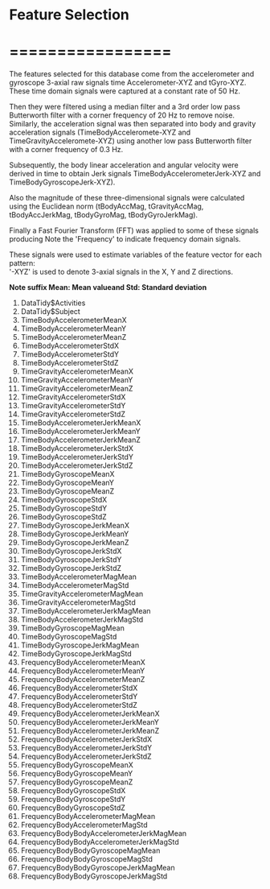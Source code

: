 # Feature Selection 
# =================

The features selected for this database come from the accelerometer and gyroscope 3-axial raw signals time Accelerometer-XYZ and tGyro-XYZ. 
These time domain signals were captured at a constant rate of 50 Hz. 

Then they were filtered using a median filter and a 3rd order low pass Butterworth filter with a corner frequency of 20 Hz to remove noise. 
Similarly, the acceleration signal was then separated into body and gravity acceleration signals (TimeBodyAcceleromete-XYZ and TimeGravityAcceleromete-XYZ) 
using another low pass Butterworth filter with a corner frequency of 0.3 Hz. 

Subsequently, the body linear acceleration and angular velocity were derived in time to obtain Jerk signals 
TimeBodyAccelerometerJerk-XYZ and TimeBodyGyroscopeJerk-XYZ). 

Also the magnitude of these three-dimensional signals were calculated using the Euclidean norm 
(tBodyAccMag, tGravityAccMag, tBodyAccJerkMag, tBodyGyroMag, tBodyGyroJerkMag). 

Finally a Fast Fourier Transform (FFT) was applied to some of these signals producing 
Note the 'Frequency' to indicate frequency domain signals. 

These signals were used to estimate variables of the feature vector for each pattern:  
'-XYZ' is used to denote 3-axial signals in the X, Y and Z directions.

<b> Note suffix Mean: Mean valueand  Std: Standard deviation </b>

<ol>                                     
<li>DataTidy$Activities                  </li>
<li>DataTidy$Subject                     </li>
<li>TimeBodyAccelerometerMeanX           </li>
<li>TimeBodyAccelerometerMeanY           </li>
<li>TimeBodyAccelerometerMeanZ           </li>
<li>TimeBodyAccelerometerStdX            </li>
<li>TimeBodyAccelerometerStdY            </li>
<li>TimeBodyAccelerometerStdZ            </li>
<li>TimeGravityAccelerometerMeanX        </li>
<li>TimeGravityAccelerometerMeanY        </li>
<li>TimeGravityAccelerometerMeanZ        </li>
<li>TimeGravityAccelerometerStdX         </li>
<li>TimeGravityAccelerometerStdY         </li>
<li>TimeGravityAccelerometerStdZ         </li>
<li>TimeBodyAccelerometerJerkMeanX       </li>
<li>TimeBodyAccelerometerJerkMeanY       </li>
<li>TimeBodyAccelerometerJerkMeanZ       </li>
<li>TimeBodyAccelerometerJerkStdX        </li>
<li>TimeBodyAccelerometerJerkStdY        </li>
<li>TimeBodyAccelerometerJerkStdZ        </li>
<li>TimeBodyGyroscopeMeanX               </li>
<li>TimeBodyGyroscopeMeanY               </li>
<li>TimeBodyGyroscopeMeanZ               </li>
<li>TimeBodyGyroscopeStdX                </li>
<li>TimeBodyGyroscopeStdY                </li>
<li>TimeBodyGyroscopeStdZ                </li>
<li>TimeBodyGyroscopeJerkMeanX           </li>
<li>TimeBodyGyroscopeJerkMeanY           </li>
<li>TimeBodyGyroscopeJerkMeanZ           </li>
<li>TimeBodyGyroscopeJerkStdX            </li>
<li>TimeBodyGyroscopeJerkStdY            </li>
<li>TimeBodyGyroscopeJerkStdZ            </li>
<li>TimeBodyAccelerometerMagMean         </li>
<li>TimeBodyAccelerometerMagStd          </li>
<li>TimeGravityAccelerometerMagMean      </li>
<li>TimeGravityAccelerometerMagStd       </li>
<li>TimeBodyAccelerometerJerkMagMean     </li>
<li>TimeBodyAccelerometerJerkMagStd      </li>
<li>TimeBodyGyroscopeMagMean             </li>
<li>TimeBodyGyroscopeMagStd              </li>
<li>TimeBodyGyroscopeJerkMagMean         </li>
<li>TimeBodyGyroscopeJerkMagStd          </li>
<li>FrequencyBodyAccelerometerMeanX      </li>
<li>FrequencyBodyAccelerometerMeanY      </li>
<li>FrequencyBodyAccelerometerMeanZ      </li>
<li>FrequencyBodyAccelerometerStdX       </li>
<li>FrequencyBodyAccelerometerStdY       </li>
<li>FrequencyBodyAccelerometerStdZ       </li>
<li>FrequencyBodyAccelerometerJerkMeanX  </li>
<li>FrequencyBodyAccelerometerJerkMeanY  </li>
<li>FrequencyBodyAccelerometerJerkMeanZ  </li>
<li>FrequencyBodyAccelerometerJerkStdX   </li>
<li>FrequencyBodyAccelerometerJerkStdY   </li>
<li>FrequencyBodyAccelerometerJerkStdZ   </li>
<li>FrequencyBodyGyroscopeMeanX          </li>
<li>FrequencyBodyGyroscopeMeanY          </li>
<li>FrequencyBodyGyroscopeMeanZ          </li>
<li>FrequencyBodyGyroscopeStdX           </li>
<li>FrequencyBodyGyroscopeStdY           </li>
<li>FrequencyBodyGyroscopeStdZ           </li>
<li>FrequencyBodyAccelerometerMagMean    </li>
<li>FrequencyBodyAccelerometerMagStd     </li>
<li>FrequencyBodyBodyAccelerometerJerkMagMean</li>
<li>FrequencyBodyBodyAccelerometerJerkMagStd</li>
<li>FrequencyBodyBodyGyroscopeMagMean    </li>
<li>FrequencyBodyBodyGyroscopeMagStd     </li>
<li>FrequencyBodyBodyGyroscopeJerkMagMean</li>
<li>FrequencyBodyBodyGyroscopeJerkMagStd </li>
</ol>